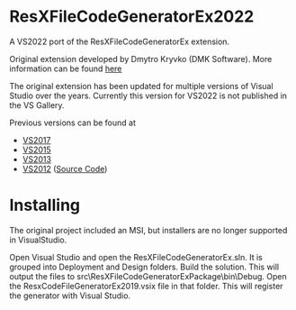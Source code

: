 ResXFileCodeGeneratorEx2022
===========================

A VS2022 port of the ResXFileCodeGeneratorEx extension.

Original extension developed by Dmytro Kryvko (DMK Software).  More information can be found [here](http://www.codeproject.com/Articles/13830/Extended-Strongly-Typed-Resource-Generator)

The original extension has been updated for multiple versions of Visual Studio over the years.  Currently this version for VS2022 is not published in the VS Gallery.  

Previous versions can be found at

* [VS2017](https://github.com/cpaton/ResXFileCodeGeneratorEx/tree/vs-2017)
* [VS2015](https://marketplace.visualstudio.com/items?itemName=Paruz.ExtendedStronglyTypedResourceGenerator)
* [VS2013](https://marketplace.visualstudio.com/vsgallery/16d24be3-6400-4a43-b946-766e41aca4bd)
* [VS2012](http://visualstudiogallery.msdn.microsoft.com/18e29594-3527-4bbb-986a-52b610b77e23) ([Source Code](https://github.com/EZSlaver/ResXFileCodeGeneratorEx2012/))


# Installing
The original project included an MSI, but installers are no longer supported in VisualStudio.

Open Visual Studio and open the ResXFileCodeGeneratorEx.sln. It is grouped into Deployment and Design folders. Build the solution. This will output the files to src\ResXFileCodeGeneratorExPackage\bin\Debug. Open the ResxCodeFileGeneratorEx2019.vsix file in that folder. This will register the generator with Visual Studio.
